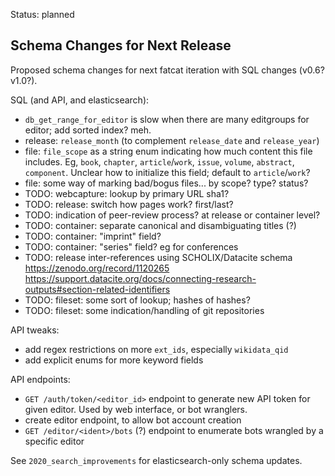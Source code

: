 
Status: planned

## Schema Changes for Next Release

Proposed schema changes for next fatcat iteration with SQL changes (v0.6? v1.0?).

SQL (and API, and elasticsearch):

- `db_get_range_for_editor` is slow when there are many editgroups for editor; add sorted index? meh.
- release: `release_month` (to complement `release_date` and `release_year`)
- file: `file_scope` as a string enum indicating how much content this file
  includes. Eg, `book`, `chapter`, `article`/`work`, `issue`, `volume`,
  `abstract`, `component`. Unclear how to initialize this field; default to
  `article`/`work`?
- file: some way of marking bad/bogus files... by scope? type? status?
- TODO: webcapture: lookup by primary URL sha1?
- TODO: release: switch how pages work? first/last?
- TODO: indication of peer-review process? at release or container level?
- TODO: container: separate canonical and disambiguating titles (?)
- TODO: container: "imprint" field?
- TODO: container: "series" field? eg for conferences
- TODO: release inter-references using SCHOLIX/Datacite schema
    https://zenodo.org/record/1120265
    https://support.datacite.org/docs/connecting-research-outputs#section-related-identifiers
- TODO: fileset: some sort of lookup; hashes of hashes?
- TODO: fileset: some indication/handling of git repositories

API tweaks:

- add regex restrictions on more `ext_ids`, especially `wikidata_qid`
- add explicit enums for more keyword fields

API endpoints:

- `GET /auth/token/<editor_id>` endpoint to generate new API token for given
  editor. Used by web interface, or bot wranglers.
- create editor endpoint, to allow bot account creation
- `GET /editor/<ident>/bots` (?) endpoint to enumerate bots wrangled by a
  specific editor

See `2020_search_improvements` for elasticsearch-only schema updates.
